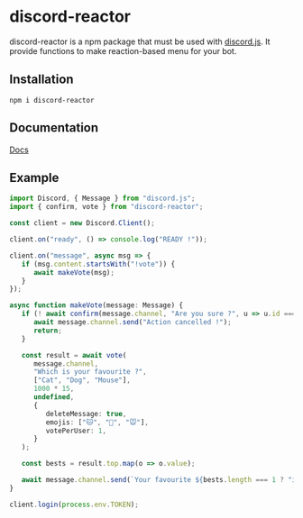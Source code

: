 # discord-reactor
discord-reactor is a npm package that must be used with <a href="https://www.npmjs.com/package/discord.js">discord.js</a>. It provide functions to make reaction-based menu for your bot.

## Installation
`npm i discord-reactor`

## Documentation
<a href="*">Docs</a>

## Example

```typescript
import Discord, { Message } from "discord.js";
import { confirm, vote } from "discord-reactor";

const client = new Discord.Client();

client.on("ready", () => console.log("READY !"));

client.on("message", async msg => {
   if (msg.content.startsWith("!vote")) {
      await makeVote(msg);
   }
});

async function makeVote(message: Message) {
   if (! await confirm(message.channel, "Are you sure ?", u => u.id === message.author.id, { deleteMessage: true })) {
      await message.channel.send("Action cancelled !");
      return;
   }

   const result = await vote(
      message.channel,
      "Which is your favourite ?",
      ["Cat", "Dog", "Mouse"],
      1000 * 15,
      undefined,
      {
         deleteMessage: true,
         emojis: ["🐱", "🐶", "🐭"],
         votePerUser: 1,
      }
   );

   const bests = result.top.map(o => o.value);

   await message.channel.send(`Your favourite ${bests.length === 1 ? "is" : "are"} ${bests.join(", ")}`);
}

client.login(process.env.TOKEN);


```

